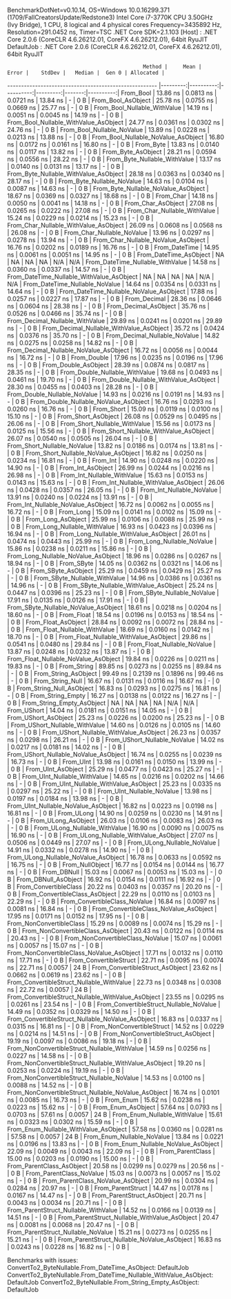 
BenchmarkDotNet=v0.10.14, OS=Windows 10.0.16299.371 (1709/FallCreatorsUpdate/Redstone3)
Intel Core i7-3770K CPU 3.50GHz (Ivy Bridge), 1 CPU, 8 logical and 4 physical cores
Frequency=3435892 Hz, Resolution=291.0452 ns, Timer=TSC
.NET Core SDK=2.1.103
  [Host]     : .NET Core 2.0.6 (CoreCLR 4.6.26212.01, CoreFX 4.6.26212.01), 64bit RyuJIT
  DefaultJob : .NET Core 2.0.6 (CoreCLR 4.6.26212.01, CoreFX 4.6.26212.01), 64bit RyuJIT


                                                Method |     Mean |     Error |    StdDev |   Median |  Gen 0 | Allocated |
------------------------------------------------------ |---------:|----------:|----------:|---------:|-------:|----------:|
                                             From_Bool | 13.86 ns | 0.0813 ns | 0.0721 ns | 13.84 ns |      - |       0 B |
                                    From_Bool_AsObject | 25.78 ns | 0.0755 ns | 0.0669 ns | 25.77 ns |      - |       0 B |
                          From_Bool_Nullable_WithValue | 14.19 ns | 0.0051 ns | 0.0045 ns | 14.19 ns |      - |       0 B |
                 From_Bool_Nullable_WithValue_AsObject | 24.77 ns | 0.0361 ns | 0.0302 ns | 24.76 ns |      - |       0 B |
                            From_Bool_Nullable_NoValue | 13.89 ns | 0.0228 ns | 0.0213 ns | 13.88 ns |      - |       0 B |
                   From_Bool_Nullable_NoValue_AsObject | 16.80 ns | 0.0172 ns | 0.0161 ns | 16.80 ns |      - |       0 B |
                                             From_Byte | 13.83 ns | 0.0140 ns | 0.0117 ns | 13.82 ns |      - |       0 B |
                                    From_Byte_AsObject | 28.21 ns | 0.0594 ns | 0.0556 ns | 28.22 ns |      - |       0 B |
                          From_Byte_Nullable_WithValue | 13.17 ns | 0.0140 ns | 0.0131 ns | 13.17 ns |      - |       0 B |
                 From_Byte_Nullable_WithValue_AsObject | 28.18 ns | 0.0363 ns | 0.0340 ns | 28.17 ns |      - |       0 B |
                            From_Byte_Nullable_NoValue | 14.63 ns | 0.0104 ns | 0.0087 ns | 14.63 ns |      - |       0 B |
                   From_Byte_Nullable_NoValue_AsObject | 18.67 ns | 0.0369 ns | 0.0327 ns | 18.68 ns |      - |       0 B |
                                             From_Char | 14.18 ns | 0.0050 ns | 0.0041 ns | 14.18 ns |      - |       0 B |
                                    From_Char_AsObject | 27.08 ns | 0.0265 ns | 0.0222 ns | 27.08 ns |      - |       0 B |
                          From_Char_Nullable_WithValue | 15.24 ns | 0.0229 ns | 0.0214 ns | 15.23 ns |      - |       0 B |
                 From_Char_Nullable_WithValue_AsObject | 26.09 ns | 0.0608 ns | 0.0568 ns | 26.08 ns |      - |       0 B |
                            From_Char_Nullable_NoValue | 13.96 ns | 0.0297 ns | 0.0278 ns | 13.94 ns |      - |       0 B |
                   From_Char_Nullable_NoValue_AsObject | 16.76 ns | 0.0202 ns | 0.0189 ns | 16.76 ns |      - |       0 B |
                                         From_DateTime | 14.95 ns | 0.0061 ns | 0.0051 ns | 14.95 ns |      - |       0 B |
                                From_DateTime_AsObject |       NA |        NA |        NA |       NA |    N/A |       N/A |
                      From_DateTime_Nullable_WithValue | 14.58 ns | 0.0360 ns | 0.0337 ns | 14.57 ns |      - |       0 B |
             From_DateTime_Nullable_WithValue_AsObject |       NA |        NA |        NA |       NA |    N/A |       N/A |
                        From_DateTime_Nullable_NoValue | 14.64 ns | 0.0354 ns | 0.0331 ns | 14.64 ns |      - |       0 B |
               From_DateTime_Nullable_NoValue_AsObject | 17.88 ns | 0.0257 ns | 0.0227 ns | 17.87 ns |      - |       0 B |
                                          From_Decimal | 28.36 ns | 0.0646 ns | 0.0604 ns | 28.38 ns |      - |       0 B |
                                 From_Decimal_AsObject | 35.76 ns | 0.0526 ns | 0.0466 ns | 35.74 ns |      - |       0 B |
                       From_Decimal_Nullable_WithValue | 29.89 ns | 0.0241 ns | 0.0201 ns | 29.89 ns |      - |       0 B |
              From_Decimal_Nullable_WithValue_AsObject | 35.72 ns | 0.0424 ns | 0.0376 ns | 35.70 ns |      - |       0 B |
                         From_Decimal_Nullable_NoValue | 14.82 ns | 0.0275 ns | 0.0258 ns | 14.82 ns |      - |       0 B |
                From_Decimal_Nullable_NoValue_AsObject | 16.72 ns | 0.0056 ns | 0.0044 ns | 16.72 ns |      - |       0 B |
                                           From_Double | 17.96 ns | 0.0235 ns | 0.0196 ns | 17.96 ns |      - |       0 B |
                                  From_Double_AsObject | 28.39 ns | 0.0874 ns | 0.0817 ns | 28.35 ns |      - |       0 B |
                        From_Double_Nullable_WithValue | 19.68 ns | 0.0493 ns | 0.0461 ns | 19.70 ns |      - |       0 B |
               From_Double_Nullable_WithValue_AsObject | 28.30 ns | 0.0455 ns | 0.0403 ns | 28.28 ns |      - |       0 B |
                          From_Double_Nullable_NoValue | 14.93 ns | 0.0216 ns | 0.0191 ns | 14.93 ns |      - |       0 B |
                 From_Double_Nullable_NoValue_AsObject | 16.76 ns | 0.0293 ns | 0.0260 ns | 16.76 ns |      - |       0 B |
                                            From_Short | 15.09 ns | 0.0119 ns | 0.0100 ns | 15.10 ns |      - |       0 B |
                                   From_Short_AsObject | 26.08 ns | 0.0529 ns | 0.0495 ns | 26.06 ns |      - |       0 B |
                         From_Short_Nullable_WithValue | 15.56 ns | 0.0173 ns | 0.0125 ns | 15.56 ns |      - |       0 B |
                From_Short_Nullable_WithValue_AsObject | 26.07 ns | 0.0540 ns | 0.0505 ns | 26.04 ns |      - |       0 B |
                           From_Short_Nullable_NoValue | 13.82 ns | 0.0186 ns | 0.0174 ns | 13.81 ns |      - |       0 B |
                  From_Short_Nullable_NoValue_AsObject | 16.82 ns | 0.0250 ns | 0.0234 ns | 16.81 ns |      - |       0 B |
                                              From_Int | 14.90 ns | 0.0248 ns | 0.0220 ns | 14.90 ns |      - |       0 B |
                                     From_Int_AsObject | 26.99 ns | 0.0244 ns | 0.0216 ns | 26.98 ns |      - |       0 B |
                           From_Int_Nullable_WithValue | 15.63 ns | 0.0153 ns | 0.0143 ns | 15.63 ns |      - |       0 B |
                  From_Int_Nullable_WithValue_AsObject | 26.06 ns | 0.0428 ns | 0.0357 ns | 26.05 ns |      - |       0 B |
                             From_Int_Nullable_NoValue | 13.91 ns | 0.0240 ns | 0.0224 ns | 13.91 ns |      - |       0 B |
                    From_Int_Nullable_NoValue_AsObject | 16.72 ns | 0.0062 ns | 0.0055 ns | 16.72 ns |      - |       0 B |
                                             From_Long | 15.09 ns | 0.0141 ns | 0.0102 ns | 15.09 ns |      - |       0 B |
                                    From_Long_AsObject | 25.99 ns | 0.0106 ns | 0.0088 ns | 25.99 ns |      - |       0 B |
                          From_Long_Nullable_WithValue | 16.93 ns | 0.0423 ns | 0.0396 ns | 16.94 ns |      - |       0 B |
                 From_Long_Nullable_WithValue_AsObject | 26.01 ns | 0.0474 ns | 0.0443 ns | 25.99 ns |      - |       0 B |
                            From_Long_Nullable_NoValue | 15.86 ns | 0.0238 ns | 0.0211 ns | 15.86 ns |      - |       0 B |
                   From_Long_Nullable_NoValue_AsObject | 18.96 ns | 0.0286 ns | 0.0267 ns | 18.94 ns |      - |       0 B |
                                            From_SByte | 14.05 ns | 0.0362 ns | 0.0321 ns | 14.06 ns |      - |       0 B |
                                   From_SByte_AsObject | 25.29 ns | 0.0459 ns | 0.0429 ns | 25.27 ns |      - |       0 B |
                         From_SByte_Nullable_WithValue | 14.96 ns | 0.0386 ns | 0.0361 ns | 14.96 ns |      - |       0 B |
                From_SByte_Nullable_WithValue_AsObject | 25.24 ns | 0.0447 ns | 0.0396 ns | 25.23 ns |      - |       0 B |
                           From_SByte_Nullable_NoValue | 17.91 ns | 0.0135 ns | 0.0126 ns | 17.91 ns |      - |       0 B |
                  From_SByte_Nullable_NoValue_AsObject | 18.61 ns | 0.0218 ns | 0.0204 ns | 18.60 ns |      - |       0 B |
                                            From_Float | 18.54 ns | 0.0196 ns | 0.0153 ns | 18.54 ns |      - |       0 B |
                                   From_Float_AsObject | 28.84 ns | 0.0092 ns | 0.0072 ns | 28.84 ns |      - |       0 B |
                         From_Float_Nullable_WithValue | 18.69 ns | 0.0160 ns | 0.0142 ns | 18.70 ns |      - |       0 B |
                From_Float_Nullable_WithValue_AsObject | 29.86 ns | 0.0541 ns | 0.0480 ns | 29.84 ns |      - |       0 B |
                           From_Float_Nullable_NoValue | 13.87 ns | 0.0248 ns | 0.0232 ns | 13.87 ns |      - |       0 B |
                  From_Float_Nullable_NoValue_AsObject | 19.84 ns | 0.0226 ns | 0.0211 ns | 19.83 ns |      - |       0 B |
                                           From_String | 89.85 ns | 0.0273 ns | 0.0255 ns | 89.84 ns |      - |       0 B |
                                  From_String_AsObject | 99.49 ns | 0.2139 ns | 0.1896 ns | 99.46 ns |      - |       0 B |
                                      From_String_Null | 16.67 ns | 0.0131 ns | 0.0116 ns | 16.67 ns |      - |       0 B |
                             From_String_Null_AsObject | 16.83 ns | 0.0293 ns | 0.0275 ns | 16.81 ns |      - |       0 B |
                                     From_String_Empty | 16.27 ns | 0.0138 ns | 0.0122 ns | 16.27 ns |      - |       0 B |
                            From_String_Empty_AsObject |       NA |        NA |        NA |       NA |    N/A |       N/A |
                                           From_UShort | 14.04 ns | 0.0181 ns | 0.0151 ns | 14.05 ns |      - |       0 B |
                                  From_UShort_AsObject | 25.23 ns | 0.0226 ns | 0.0200 ns | 25.23 ns |      - |       0 B |
                        From_UShort_Nullable_WithValue | 14.60 ns | 0.0126 ns | 0.0105 ns | 14.60 ns |      - |       0 B |
               From_UShort_Nullable_WithValue_AsObject | 26.23 ns | 0.0357 ns | 0.0298 ns | 26.21 ns |      - |       0 B |
                          From_UShort_Nullable_NoValue | 14.02 ns | 0.0217 ns | 0.0181 ns | 14.02 ns |      - |       0 B |
                 From_UShort_Nullable_NoValue_AsObject | 16.74 ns | 0.0255 ns | 0.0239 ns | 16.73 ns |      - |       0 B |
                                             From_UInt | 13.98 ns | 0.0161 ns | 0.0150 ns | 13.99 ns |      - |       0 B |
                                    From_UInt_AsObject | 25.29 ns | 0.0477 ns | 0.0423 ns | 25.27 ns |      - |       0 B |
                          From_UInt_Nullable_WithValue | 14.65 ns | 0.0216 ns | 0.0202 ns | 14.66 ns |      - |       0 B |
                 From_UInt_Nullable_WithValue_AsObject | 25.23 ns | 0.0335 ns | 0.0297 ns | 25.22 ns |      - |       0 B |
                            From_UInt_Nullable_NoValue | 13.98 ns | 0.0197 ns | 0.0184 ns | 13.98 ns |      - |       0 B |
                   From_UInt_Nullable_NoValue_AsObject | 16.82 ns | 0.0223 ns | 0.0198 ns | 16.81 ns |      - |       0 B |
                                            From_ULong | 14.90 ns | 0.0259 ns | 0.0230 ns | 14.91 ns |      - |       0 B |
                                   From_ULong_AsObject | 26.03 ns | 0.0106 ns | 0.0083 ns | 26.03 ns |      - |       0 B |
                         From_ULong_Nullable_WithValue | 16.90 ns | 0.0090 ns | 0.0075 ns | 16.90 ns |      - |       0 B |
                From_ULong_Nullable_WithValue_AsObject | 27.07 ns | 0.0506 ns | 0.0449 ns | 27.07 ns |      - |       0 B |
                           From_ULong_Nullable_NoValue | 14.91 ns | 0.0332 ns | 0.0278 ns | 14.90 ns |      - |       0 B |
                  From_ULong_Nullable_NoValue_AsObject | 16.78 ns | 0.0633 ns | 0.0592 ns | 16.75 ns |      - |       0 B |
                                       From_NullObject | 16.77 ns | 0.0154 ns | 0.0144 ns | 16.77 ns |      - |       0 B |
                                           From_DBNull | 15.03 ns | 0.0067 ns | 0.0053 ns | 15.03 ns |      - |       0 B |
                                  From_DBNull_AsObject | 16.92 ns | 0.0154 ns | 0.0111 ns | 16.92 ns |      - |       0 B |
                                 From_ConvertibleClass | 20.22 ns | 0.0403 ns | 0.0357 ns | 20.20 ns |      - |       0 B |
                        From_ConvertibleClass_AsObject | 22.29 ns | 0.0110 ns | 0.0103 ns | 22.29 ns |      - |       0 B |
                         From_ConvertibleClass_NoValue | 16.84 ns | 0.0097 ns | 0.0081 ns | 16.84 ns |      - |       0 B |
                From_ConvertibleClass_NoValue_AsObject | 17.95 ns | 0.0171 ns | 0.0152 ns | 17.95 ns |      - |       0 B |
                              From_NonConvertibleClass | 15.29 ns | 0.0089 ns | 0.0074 ns | 15.29 ns |      - |       0 B |
                     From_NonConvertibleClass_AsObject | 20.43 ns | 0.0122 ns | 0.0114 ns | 20.43 ns |      - |       0 B |
                      From_NonConvertibleClass_NoValue | 15.07 ns | 0.0061 ns | 0.0057 ns | 15.07 ns |      - |       0 B |
             From_NonConvertibleClass_NoValue_AsObject | 17.71 ns | 0.0132 ns | 0.0110 ns | 17.71 ns |      - |       0 B |
                                From_ConvertibleStruct | 22.71 ns | 0.0095 ns | 0.0074 ns | 22.71 ns | 0.0057 |      24 B |
                       From_ConvertibleStruct_AsObject | 23.62 ns | 0.0662 ns | 0.0619 ns | 23.62 ns |      - |       0 B |
             From_ConvertibleStruct_Nullable_WithValue | 22.73 ns | 0.0348 ns | 0.0308 ns | 22.72 ns | 0.0057 |      24 B |
    From_ConvertibleStruct_Nullable_WithValue_AsObject | 23.55 ns | 0.0295 ns | 0.0261 ns | 23.54 ns |      - |       0 B |
               From_ConvertibleStruct_Nullable_NoValue | 14.49 ns | 0.0352 ns | 0.0329 ns | 14.50 ns |      - |       0 B |
      From_ConvertibleStruct_Nullable_NoValue_AsObject | 16.83 ns | 0.0337 ns | 0.0315 ns | 16.81 ns |      - |       0 B |
                             From_NonConvertibleStruct | 14.52 ns | 0.0229 ns | 0.0214 ns | 14.51 ns |      - |       0 B |
                    From_NonConvertibleStruct_AsObject | 19.19 ns | 0.0097 ns | 0.0086 ns | 19.18 ns |      - |       0 B |
          From_NonConvertibleStruct_Nullable_WithValue | 14.59 ns | 0.0256 ns | 0.0227 ns | 14.58 ns |      - |       0 B |
 From_NonConvertibleStruct_Nullable_WithValue_AsObject | 19.20 ns | 0.0253 ns | 0.0224 ns | 19.19 ns |      - |       0 B |
            From_NonConvertibleStruct_Nullable_NoValue | 14.53 ns | 0.0100 ns | 0.0088 ns | 14.52 ns |      - |       0 B |
   From_NonConvertibleStruct_Nullable_NoValue_AsObject | 16.74 ns | 0.0101 ns | 0.0085 ns | 16.73 ns |      - |       0 B |
                                             From_Enum | 15.62 ns | 0.0238 ns | 0.0223 ns | 15.62 ns |      - |       0 B |
                                    From_Enum_AsObject | 57.64 ns | 0.0793 ns | 0.0703 ns | 57.61 ns | 0.0057 |      24 B |
                          From_Enum_Nullable_WithValue | 15.61 ns | 0.0323 ns | 0.0302 ns | 15.59 ns |      - |       0 B |
                 From_Enum_Nullable_WithValue_AsObject | 57.58 ns | 0.0360 ns | 0.0281 ns | 57.58 ns | 0.0057 |      24 B |
                            From_Enum_Nullable_NoValue | 13.84 ns | 0.0221 ns | 0.0196 ns | 13.83 ns |      - |       0 B |
                   From_Enum_Nullable_NoValue_AsObject | 22.09 ns | 0.0049 ns | 0.0043 ns | 22.09 ns |      - |       0 B |
                                      From_ParentClass | 15.00 ns | 0.0203 ns | 0.0190 ns | 15.00 ns |      - |       0 B |
                             From_ParentClass_AsObject | 20.58 ns | 0.0299 ns | 0.0279 ns | 20.56 ns |      - |       0 B |
                              From_ParentClass_NoValue | 15.03 ns | 0.0073 ns | 0.0057 ns | 15.02 ns |      - |       0 B |
                     From_ParentClass_NoValue_AsObject | 20.99 ns | 0.0304 ns | 0.0284 ns | 20.97 ns |      - |       0 B |
                                     From_ParentStruct | 14.47 ns | 0.0178 ns | 0.0167 ns | 14.47 ns |      - |       0 B |
                            From_ParentStruct_AsObject | 20.71 ns | 0.0043 ns | 0.0034 ns | 20.71 ns |      - |       0 B |
                  From_ParentStruct_Nullable_WithValue | 14.52 ns | 0.0166 ns | 0.0139 ns | 14.51 ns |      - |       0 B |
         From_ParentStruct_Nullable_WithValue_AsObject | 20.47 ns | 0.0081 ns | 0.0068 ns | 20.47 ns |      - |       0 B |
                    From_ParentStruct_Nullable_NoValue | 15.21 ns | 0.0273 ns | 0.0255 ns | 15.21 ns |      - |       0 B |
           From_ParentStruct_Nullable_NoValue_AsObject | 16.83 ns | 0.0243 ns | 0.0228 ns | 16.82 ns |      - |       0 B |

Benchmarks with issues:
  ConvertTo2_ByteNullable.From_DateTime_AsObject: DefaultJob
  ConvertTo2_ByteNullable.From_DateTime_Nullable_WithValue_AsObject: DefaultJob
  ConvertTo2_ByteNullable.From_String_Empty_AsObject: DefaultJob
